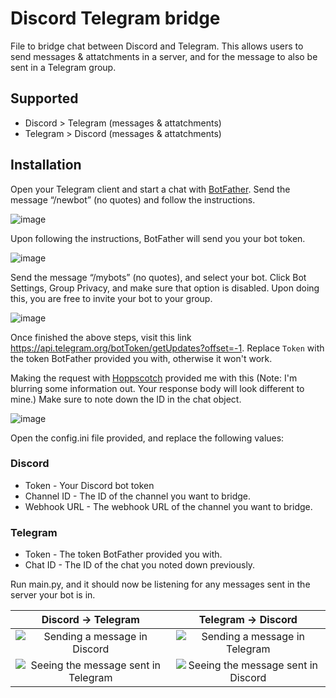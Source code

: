 # Discord Telegram bridge

File to bridge chat between Discord and Telegram. This allows users to send messages & attatchments in a server, and for the message to also be sent in a Telegram group.

## Supported

* Discord > Telegram (messages & attatchments)
* Telegram > Discord (messages & attatchments)

## Installation

Open your Telegram client and start a chat with [BotFather](https://t.me/BotFather). Send the message “/newbot” (no quotes) and follow the instructions.

![image](https://user-images.githubusercontent.com/90877067/182313481-fa70b777-c46f-4d59-8ddb-3dd55856d32d.png)

Upon following the instructions, BotFather will send you your bot token.

![image](https://user-images.githubusercontent.com/90877067/182313860-72051436-a77c-4979-9d9e-324a6677fef8.png)

Send the message “/mybots” (no quotes), and select your bot. Click Bot Settings, Group Privacy, and make sure that option is disabled.
Upon doing this, you are free to invite your bot to your group.

![image](https://user-images.githubusercontent.com/90877067/182314225-05fdab18-9bbd-4a95-b87d-81a86117cf0c.png)

Once finished the above steps, visit this link <https://api.telegram.org/botToken/getUpdates?offset=-1>.
Replace `Token` with the token BotFather provided you with, otherwise it won't work.

Making the request with [Hoppscotch](https://hoppscotch.io/) provided me with this (Note: I'm blurring some information out. Your response body will look different to mine.)
Make sure to note down the ID in the chat object.

![image](https://user-images.githubusercontent.com/90877067/182315491-7aedc897-a961-474c-9672-6293e80ea386.png)

Open the config.ini file provided, and replace the following values:

### Discord

* Token - Your Discord bot token
* Channel ID - The ID of the channel you want to bridge.
* Webhook URL - The webhook URL of the channel you want to bridge.

### Telegram

* Token - The token BotFather provided you with.
* Chat ID - The ID of the chat you noted down previously.

Run main.py, and it should now be listening for any messages sent in the server your bot is in.

Discord -> Telegram  |  Telegram -> Discord
:--------------------:|:---------------------:
![Sending a message in Discord](https://cdn.discordapp.com/attachments/889397754458169385/1040538516238651422/166815413825077623.png) | ![Sending a message in Telegram](https://cdn.discordapp.com/attachments/889397754458169385/1040538702012760104/166815418025119756.png)
![Seeing the message sent in Telegram](https://cdn.discordapp.com/attachments/889397754458169385/1040538516620312576/166815413825077623.png) | ![Seeing the message sent in Discord](https://cdn.discordapp.com/attachments/889397754458169385/1040538756555477002/166815419425133878.png)
